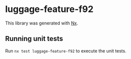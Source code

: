 # luggage-feature-f92

This library was generated with [Nx](https://nx.dev).

## Running unit tests

Run `nx test luggage-feature-f92` to execute the unit tests.
